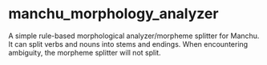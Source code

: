 # manchu_morphology_analyzer
A simple rule-based morphological analyzer/morpheme splitter for Manchu. It can split verbs and nouns into stems and endings. When encountering ambiguity, the morpheme splitter will not split.

